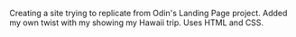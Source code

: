 Creating a site trying to replicate from Odin's Landing Page project. Added my own twist with my showing my Hawaii trip. Uses HTML and CSS. 
